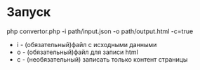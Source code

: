 # Запуск
 php convertor.php -i path/input.json -o path/output.html -c=true
* i - (обязательный)файл с исходными данными
* o - (обязательный)файл для записи html
* с - (необязательный) записать только контент страницы
